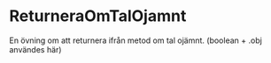 # ReturneraOmTalOjamnt
En övning om att returnera ifrån metod om tal ojämnt. (boolean + .obj användes här)
